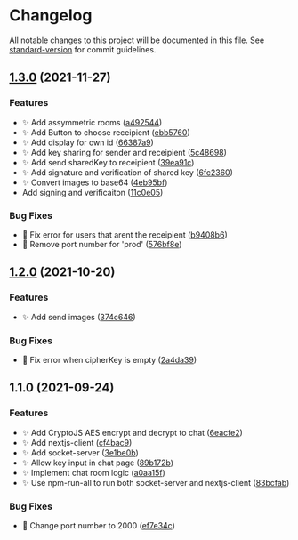 # Changelog

All notable changes to this project will be documented in this file. See [standard-version](https://github.com/conventional-changelog/standard-version) for commit guidelines.

## [1.3.0](https://github.com/OkkarMin/encrypted-file-share-applied-cryptography/compare/v1.2.0...v1.3.0) (2021-11-27)


### Features

* :sparkles: Add assymmetric rooms ([a492544](https://github.com/OkkarMin/encrypted-file-share-applied-cryptography/commit/a492544a7b71c84b0beea73e7687934ad2bbc932))
* :sparkles: Add Button to choose receipient ([ebb5760](https://github.com/OkkarMin/encrypted-file-share-applied-cryptography/commit/ebb5760754cd0b767486e8e1843a90cd0960118e))
* :sparkles: Add display for own id ([66387a9](https://github.com/OkkarMin/encrypted-file-share-applied-cryptography/commit/66387a9c636e9012a8692284d93094cb24b572c2))
* :sparkles: Add key sharing for sender and receipient ([5c48698](https://github.com/OkkarMin/encrypted-file-share-applied-cryptography/commit/5c48698d77c7d17959f36135b2d65b5308926590))
* :sparkles: Add send sharedKey to receipient ([39ea91c](https://github.com/OkkarMin/encrypted-file-share-applied-cryptography/commit/39ea91c1d3dc174afad094efe6e88506c4d0d296))
* :sparkles: Add signature and verification of shared key ([6fc2360](https://github.com/OkkarMin/encrypted-file-share-applied-cryptography/commit/6fc23602a28d55b4d92f9baa23b065958cd3049c))
* :sparkles: Convert images to base64 ([4eb95bf](https://github.com/OkkarMin/encrypted-file-share-applied-cryptography/commit/4eb95bfb9cc1198505004b38a6f4306bb1558868))
* Add signing and verificaiton ([11c0e05](https://github.com/OkkarMin/encrypted-file-share-applied-cryptography/commit/11c0e057c749601e603ecc9aea3ac65ba1aab528))


### Bug Fixes

* :bug: Fix error for users that arent the receipient ([b9408b6](https://github.com/OkkarMin/encrypted-file-share-applied-cryptography/commit/b9408b6571067c0cb1f239992ff89ed73ccdbfa3))
* :bug: Remove port number for 'prod' ([576bf8e](https://github.com/OkkarMin/encrypted-file-share-applied-cryptography/commit/576bf8e87c6fd2a0f31f0a8e2b33f50a41d8339a))

## [1.2.0](https://github.com/OkkarMin/encrypted-file-share-applied-cryptography/compare/v1.1.0...v1.2.0) (2021-10-20)


### Features

* :sparkles: Add send images ([374c646](https://github.com/OkkarMin/encrypted-file-share-applied-cryptography/commit/374c646fdb61cd9b9d5f4f4993de5347dc0037a2))


### Bug Fixes

* :bug: Fix error when cipherKey is empty ([2a4da39](https://github.com/OkkarMin/encrypted-file-share-applied-cryptography/commit/2a4da399ae38fb946b778e3958b9eace5a729982))

## 1.1.0 (2021-09-24)


### Features

* :sparkles: Add CryptoJS AES encrypt and decrypt to chat ([6eacfe2](https://github.com/OkkarMin/encrypted-file-share-applied-cryptography/commit/6eacfe263c6e700d23561bb131bd7adcdb8d5762))
* :sparkles: Add nextjs-client ([cf4bac9](https://github.com/OkkarMin/encrypted-file-share-applied-cryptography/commit/cf4bac91532e62706e74ce9d4302d69baa0bd27e))
* :sparkles: Add socket-server ([3e1be0b](https://github.com/OkkarMin/encrypted-file-share-applied-cryptography/commit/3e1be0b826cbcf2ad3ee866bcc91e7b5b84688a7))
* :sparkles: Allow key input in chat page ([89b172b](https://github.com/OkkarMin/encrypted-file-share-applied-cryptography/commit/89b172b43732495e0a79a9508de25d86270bbeb0))
* :sparkles: Implement chat room logic ([a0aa15f](https://github.com/OkkarMin/encrypted-file-share-applied-cryptography/commit/a0aa15fd8942eaa8e7d22ee2c3dbef932742f4cb))
* :sparkles: Use npm-run-all to run both socket-server and nextjs-client ([83bcfab](https://github.com/OkkarMin/encrypted-file-share-applied-cryptography/commit/83bcfab5eae8e63a7fea99f98e07cc9fff4df572))


### Bug Fixes

* :bug: Change port number to 2000 ([ef7e34c](https://github.com/OkkarMin/encrypted-file-share-applied-cryptography/commit/ef7e34c4ca14be5453865170fc410f94a56f5f1c))
